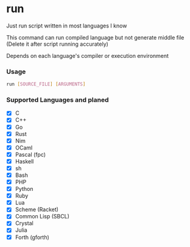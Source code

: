 # run
Just run script written in most languages I know

This command can run compiled language but not generate middle file (Delete it after script running accurately)

Depends on each language's compiler or execution environment
### Usage

```sh
run [SOURCE_FILE] [ARGUMENTS]
```

### Supported Languages and planed
- [x] C
- [x] C++
- [x] Go
- [x] Rust
- [x] Nim
- [x] OCaml
- [x] Pascal (fpc)
- [x] Haskell
- [x] sh
- [x] Bash
- [x] PHP
- [x] Python
- [x] Ruby
- [x] Lua
- [x] Scheme (Racket)
- [x] Common Lisp (SBCL)
- [x] Crystal
- [x] Julia
- [x] Forth (gforth)
